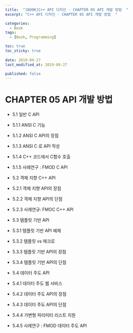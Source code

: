 ```yaml
---
title:  "[BOOK]C++ API 디자인 - CHAPTER 05 API 개발 방법  "
excerpt: "C++ API 디자인 - CHAPTER 05 API 개발 방법  "

categories:
  - Book
tags:
  - [Book, Programming]

toc: true
toc_sticky: true
 
date: 2019-09-27
last_modified_at: 2019-09-27

published: false
---
```

# CHAPTER 05 API 개발 방법

* 5.1 일반 C API
* 5.1.1 ANSI C 기능
* 5.1.2 ANSI C API의 장점
* 5.1.3 ANSI C 로 API 작성
* 5.1.4 C++ 코드에서 C함수 호출
* 5.1.5 사례연구 : FMOD C API

* 5.2 객체 지향 C++ API
* 5.2.1 객체 지향 API의 장점
* 5.2.2 객체 지향 API의 단점
* 5.2.3 사례연규: FMOC C++ API

* 5.3 템플릿 기반 API
* 5.3.1 템플릿 기반 API 예제
* 5.3.2 템플릿 vs 매크로
* 5.3.3 템플릿 기반 API의 장점
* 5.3.4 템플릿 기반 API의 단점

* 5.4 데이터 주도 API
* 5.4.1 데이터 주도 웹 서비스
* 5.4.2 데이터 주도 API의 장점
* 5.4.3 데이터 주도 API의 단점
* 5.4.4 가변형 파리미터 리스트 지원
* 5.4.5 사례연구 : FMOD 데이터 주도 API


